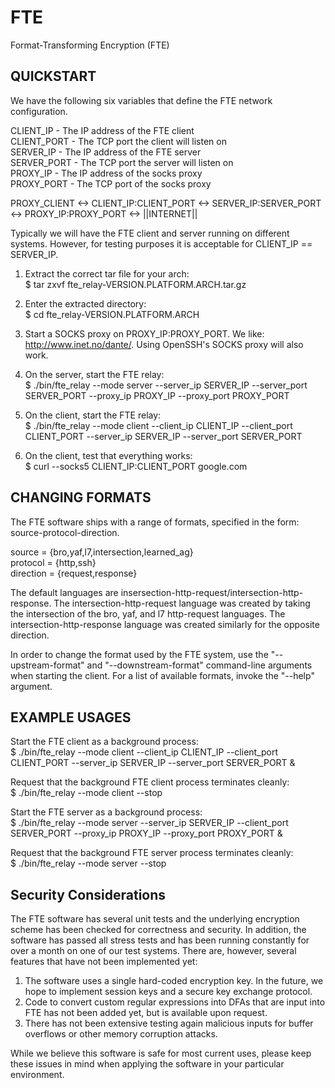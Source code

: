 FTE
===

Format-Transforming Encryption (FTE)

QUICKSTART  
----------

We have the following six variables that define the FTE network configuration.  
  
CLIENT\_IP - The IP address of the FTE client  
CLIENT\_PORT - The TCP port the client will listen on  
SERVER\_IP - The IP address of the FTE server  
SERVER\_PORT - The TCP port the server will listen on  
PROXY\_IP - The IP address of the socks proxy  
PROXY\_PORT - The TCP port of the socks proxy  

PROXY\_CLIENT <-> CLIENT\_IP:CLIENT\_PORT <-> SERVER\_IP:SERVER\_PORT <-> PROXY\_IP:PROXY\_PORT <-> ||INTERNET||

Typically we will have the FTE client and server running on different systems. However, for testing purposes it is acceptable for CLIENT\_IP == SERVER\_IP.

1. Extract the correct tar file for your arch:  
$ tar zxvf fte_relay-VERSION.PLATFORM.ARCH.tar.gz

2. Enter the extracted directory:  
$ cd fte_relay-VERSION.PLATFORM.ARCH

3. Start a SOCKS proxy on PROXY\_IP:PROXY\_PORT. We like: http://www.inet.no/dante/.  Using OpenSSH's SOCKS proxy will also work.

4. On the server, start the FTE relay:  
$ ./bin/fte\_relay --mode server --server\_ip SERVER\_IP --server\_port SERVER\_PORT --proxy\_ip PROXY\_IP --proxy\_port PROXY\_PORT

5. On the client, start the FTE relay:  
$ ./bin/fte\_relay --mode client --client\_ip CLIENT\_IP --client\_port CLIENT\_PORT --server\_ip SERVER\_IP --server\_port SERVER\_PORT

6. On the client, test that everything works:  
$ curl --socks5 CLIENT\_IP:CLIENT\_PORT google.com

CHANGING FORMATS
-----------------------------
The FTE software ships with a range of formats, specified in the form:  source-protocol-direction.

source = {bro,yaf,l7,intersection,learned_ag}  
protocol = {http,ssh}  
direction = {request,response}  

The default languages are insersection-http-request/intersection-http-response. The intersection-http-request language was created by taking the intersection of the bro, yaf, and l7 http-request languages. The intersection-http-response language was created similarly for the opposite direction.

In order to change the format used by the FTE system, use the "--upstream-format" and "--downstream-format" command-line arguments when starting the client. For a list of available formats, invoke the "--help" argument.


EXAMPLE USAGES
-------------------------
Start the FTE client as a background process:  
$ ./bin/fte\_relay --mode client --client\_ip CLIENT\_IP --client\_port CLIENT\_PORT  --server\_ip SERVER\_IP --server\_port SERVER\_PORT &

Request that the background FTE client process terminates cleanly:  
$ ./bin/fte\_relay --mode client --stop

Start the FTE server as a background process:  
$ ./bin/fte\_relay --mode server --server\_ip SERVER\_IP --client\_port SERVER\_PORT --proxy\_ip PROXY\_IP --proxy\_port PROXY\_PORT &

Request that the background FTE server process terminates cleanly:  
$ ./bin/fte\_relay --mode server --stop


Security Considerations
------------------------------------------------
The FTE software has several unit tests and the underlying encryption scheme has been checked for correctness and security.  In addition, the software has passed all stress tests and has been running constantly for over a month on one of our test systems.  There are, however, several features that have not been implemented yet:  

1. The software uses a single hard-coded encryption key.  In the future, we hope to implement session keys and a secure key exchange protocol.
2. Code to convert custom regular expressions into DFAs that are input into FTE has not been added yet, but is available upon request.
3. There has not been extensive testing again malicious inputs for buffer overflows or other memory corruption attacks.

While we believe this software is safe for most current uses, please keep these issues in mind when applying the software in your particular environment.
